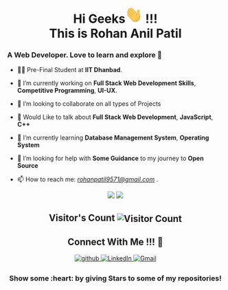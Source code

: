 
<h1 align='center'> Hi Geeks<img src="https://raw.githubusercontent.com/ABSphreak/ABSphreak/master/gifs/Hi.gif"  width="40" height="40"> !!!<br> This is Rohan Anil Patil </h1>




### A Web Developer. Love to learn and explore 🚀 
 
- 👨‍💻 Pre-Final Student at <b>IIT Dhanbad</b>.

- 🔭 I’m currently working on <b>Full Stack Web Development Skills</b>, <b>Competitive Programming</b>, <b>UI-UX</b>.
 
- 👯 I’m looking to collaborate on all types of Projects

- 💬 Would Like to talk about <b>Full Stack Web Development</b>, <b>JavaScript</b>, <b>C++</b>

- 🌱 I’m currently learning <b>Database Management System</b>, <b>Operating System </b>

- 🤔 I’m looking for help with <b>Some Guidance</b> to my journey to <b>Open Source</b>

- 📫 How to reach me: *rohanpatil9571@gmail.com* .



<div align="center">
  <img width="48%" src="https://github-readme-stats.vercel.app/api?username=Rony1031&theme=radical&show_icons=true&text_color=8700FF&title_color=66FF00&hide_border=true&icon_color=66FF00" />
 <img width="48%" src="https://github-readme-streak-stats.herokuapp.com/?user=Rony1031%20&theme=onedark_duo&fire=66FF00&border=000000&stroke=66FF00&ring=8700FF&dates=DDDDDD&currStreakNum=66FF00&sideNums=66FF00&currStreakLabel=8700FF&sideLabels=8700FF&background=141321"/>
</div>

<h2 align="center">Visitor's Count <img align="center" src="https://profile-counter.glitch.me/Rony1031/count.svg" alt="Visitor Count" /></h2>

<h2 align="center">Connect With Me !!! 🤝</h2> 

<p align="center">
<a href="https://github.com/Rony1031" target="_blank">
<img src=https://img.shields.io/badge/github-%2324292e.svg?&style=for-the-badge&logo=github&logoColor=white alt=github style="margin-bottom: 5px;" />
</a>
<a href="https://www.linkedin.com/in/rohan-patil-2204/" target="_blank">
<img alt="LinkedIn" src="https://img.shields.io/badge/linkedin%20-%230077B5.svg?&style=for-the-badge&logo=linkedin&logoColor=white"/>
</a>
<a href="mailto:rohanpatil9571@gmail.com">
<img alt="Gmail" src="https://img.shields.io/badge/Gmail-D14836?style=for-the-badge&logo=gmail&logoColor=white" />
</a>
</p> 

<h3 align="center">Show some :heart: by giving <b>Stars</b> to some of my repositories! </h3>

